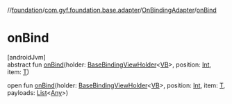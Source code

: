 //[foundation](../../../index.md)/[com.gyf.foundation.base.adapter](../index.md)/[OnBindingAdapter](index.md)/[onBind](on-bind.md)

# onBind

[androidJvm]\
abstract fun [onBind](on-bind.md)(holder: [BaseBindingViewHolder](../../com.gyf.foundation.base.adapter.viewholder/-base-binding-view-holder/index.md)&lt;[VB](index.md)&gt;, position: [Int](https://kotlinlang.org/api/core/kotlin-stdlib/kotlin/-int/index.html), item: [T](index.md))

open fun [onBind](on-bind.md)(holder: [BaseBindingViewHolder](../../com.gyf.foundation.base.adapter.viewholder/-base-binding-view-holder/index.md)&lt;[VB](index.md)&gt;, position: [Int](https://kotlinlang.org/api/core/kotlin-stdlib/kotlin/-int/index.html), item: [T](index.md), payloads: [List](https://kotlinlang.org/api/core/kotlin-stdlib/kotlin.collections/-list/index.html)&lt;[Any](https://kotlinlang.org/api/core/kotlin-stdlib/kotlin/-any/index.html)&gt;)